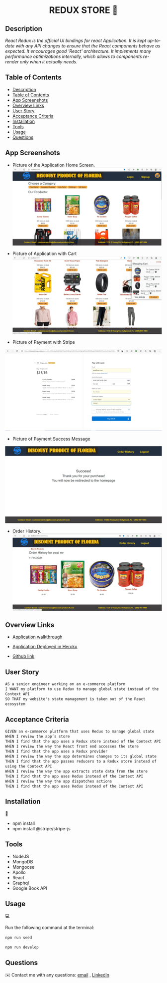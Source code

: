 <h1 align="center">REDUX STORE 👋</h1>

## Description

*React Redux is the official UI bindings for react Application. It is kept up-to-date with any API changes to ensure that the React components behave as expected. It encourages good 'React' architecture. It implements many performance optimizations internally, which allows to components re-render only when it actually needs.*


## Table of Contents

- [Description](#description)
- [Table of Contents](#table-of-contents)
- [App Screenshots](#app-screenshots)
- [Overview Links](#overview-links)
- [User Story](#user-story)
- [Acceptance Criteria](#acceptance-criteria)
- [Installation](#installation)
- [Tools](#tools)
- [Usage](#usage)
- [Questions](#questions)


## App Screenshots

- Picture of the Application Home Screen.
![Application Home Screen](./images/Application-Home-Screen.JPG)

- Picture of Application with Cart
![Application with Cart](./images/Application-With-Cart.JPG)

- Picture of Payment with Stripe

![Payment options](./images/Payment-Option.JPG)

- Picture of Payment Success Message

![Payment Success Message](./images/Success-Message.JPG)

- Order History.
![Order history](./images/Order-History.JPG)


## Overview Links
- [Application walkthrough]()

- [Application Deployed in Heroku](https://book-search-engine-mirza.herokuapp.com/)

- [Github link](https://mirzadev.github.io/redux-store/)


## User Story

```text
AS a senior engineer working on an e-commerce platform
I WANT my platform to use Redux to manage global state instead of the Context API
SO THAT my website's state management is taken out of the React ecosystem
```

## Acceptance Criteria

```text
GIVEN an e-commerce platform that uses Redux to manage global state
WHEN I review the app’s store
THEN I find that the app uses a Redux store instead of the Context API
WHEN I review the way the React front end accesses the store
THEN I find that the app uses a Redux provider
WHEN I review the way the app determines changes to its global state
THEN I find that the app passes reducers to a Redux store instead of using the Context API
WHEN I review the way the app extracts state data from the store
THEN I find that the app uses Redux instead of the Context API
WHEN I review the way the app dispatches actions
THEN I find that the app uses Redux instead of the Context API
```

## Installation
💾     
- npm install
- npm install @stripe/stripe-js

## Tools
- NodeJS
- MongoDB
- Mongoose
- Apollo
- React
- Graphql
- Google Book API

## Usage
💻   
  
Run the following command at the terminal:
  
`npm run seed`

`npm run develop`

## Questions
✉️ Contact me with any questions: [email](mailto:awal.mirza2016@gmail.com) , [LinkedIn](https://www.linkedin.com/in/mirza-awal-5972511b5/)